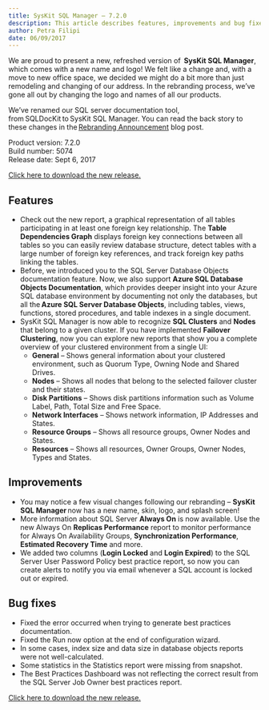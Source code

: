 ```yaml
---
title: SysKit SQL Manager – 7.2.0
description: This article describes features, improvements and bug fixes delivered in SysKit SQL Manager 7.2.0
author: Petra Filipi
date: 06/09/2017
---
```


We are proud to present a new, refreshed version of  __SysKit SQL Manager__, which comes with a new name and logo! We felt like a change and, with a move to new office space, we decided we might do a bit more than just remodeling and changing of our address. In the rebranding process, we’ve gone all out by changing the logo and names of all our products. 

We’ve renamed our SQL server documentation tool, from SQLDocKit to SysKit SQL Manager. You can read the back story to these changes in the [Rebranding Announcement](https://www.syskit.com/blog/rebranding-announcement-syskit) blog post. 

Product version: 7.2.0  
Build number: 5074  
Release date: Sept 6, 2017

[Click here to download the new release.](https://www.syskit.com/products/sql-manager/download)

## Features
* Check out the new report, a graphical representation of all tables participating in at least one foreign key relationship. The  __Table Dependencies Graph__ displays foreign key connections between all tables so you can easily review database structure, detect tables with a large number of foreign key references, and track foreign key paths linking the tables.
* Before, we introduced you to the SQL Server Database Objects documentation feature. Now, we also support  __Azure SQL Database Objects Documentation__, which provides deeper insight into your Azure SQL database environment by documenting not only the databases, but all the __Azure SQL Server Database Objects__, including tables, views, functions, stored procedures, and table indexes in a single document. 
* SysKit SQL Manager is now able to recognize  __SQL Clusters__ and __Nodes__ that belong to a given cluster. If you have implemented __Failover Clustering__, now you can explore new reports that show you a complete overview of your clustered environment from a single UI: 
    * __General__ – Shows general information about your clustered environment, such as Quorum Type, Owning Node and Shared Drives.
    * __Nodes__ – Shows all nodes that belong to the selected failover cluster and their states.
    * __Disk Partitions__ –  Shows disk partitions information such as Volume Label, Path, Total Size and Free Space.
    * __Network Interfaces__ – Shows network information, IP Addresses and States.
    * __Resource Groups__ – Shows all resource groups, Owner Nodes and States.
    * __Resources__ – Shows all resources, Owner Groups, Owner Nodes, Types and States. 
    
## Improvements
* You may notice a few visual changes following our rebranding – __SysKit SQL Manager__ now has a new name, skin, logo, and splash screen!
* More information about SQL Server __Always On__ is now available. Use the new Always On __Replicas Performance__ report to monitor performance for Always On Availability Groups, __Synchronization Performance__, __Estimated Recovery Time__ and more.
* We added two columns (__Login Locked__ and  __Login Expired__) to the SQL Server User Password Policy best practice report, so now you can create alerts to notify you via email whenever a SQL account is locked out or expired. 

## Bug fixes
* Fixed the error occurred when trying to generate best practices documentation.
* Fixed the Run now option at the end of configuration wizard.
* In some cases, index size and data size in database objects reports were not well-calculated. 
* Some statistics in the Statistics report were missing from snapshot.
* The Best Practices Dashboard was not reflecting the correct result from the SQL Server Job Owner best practices report.  

[Click here to download the new release.](https://www.syskit.com/products/sql-manager/download)
